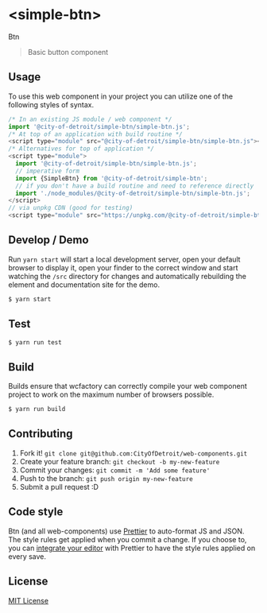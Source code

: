 # &lt;simple-btn&gt;

Btn
> Basic button component

## Usage
To use this web component in your project you can utilize one of the following styles of syntax.

```js
/* In an existing JS module / web component */
import '@city-of-detroit/simple-btn/simple-btn.js';
/* At top of an application with build routine */
<script type="module" src="@city-of-detroit/simple-btn/simple-btn.js"></script>
/* Alternatives for top of application */
<script type="module">
  import '@city-of-detroit/simple-btn/simple-btn.js';
  // imperative form
  import {SimpleBtn} from '@city-of-detroit/simple-btn';
  // if you don't have a build routine and need to reference directly
  import './node_modules/@city-of-detroit/simple-btn/simple-btn.js';
</script>
// via unpkg CDN (good for testing)
<script type="module" src="https://unpkg.com/@city-of-detroit/simple-btn/simple-btn.js"></script>
```

## Develop / Demo
Run `yarn start` will start a local development server, open your default browser to display it, open your finder to the correct window and start watching the `/src` directory for changes and automatically rebuilding the element and documentation site for the demo.
```bash
$ yarn start
```

## Test

```bash
$ yarn run test
```

## Build
Builds ensure that wcfactory can correctly compile your web component project to
work on the maximum number of browsers possible.
```bash
$ yarn run build
```

## Contributing

1. Fork it! `git clone git@github.com:CityOfDetroit/web-components.git`
2. Create your feature branch: `git checkout -b my-new-feature`
3. Commit your changes: `git commit -m 'Add some feature'`
4. Push to the branch: `git push origin my-new-feature`
5. Submit a pull request :D

## Code style

Btn (and all web-components) use [Prettier][prettier] to auto-format JS and JSON.  The style rules get applied when you commit a change.  If you choose to, you can [integrate your editor][prettier-ed] with Prettier to have the style rules applied on every save.

[prettier]: https://github.com/prettier/prettier/
[prettier-ed]: https://github.com/prettier/prettier/#editor-integration
[polyserve]: https://github.com/Polymer/polyserve
[web-component-tester]: https://github.com/Polymer/web-component-tester

## License
[MIT License](http://opensource.org/licenses/MIT)